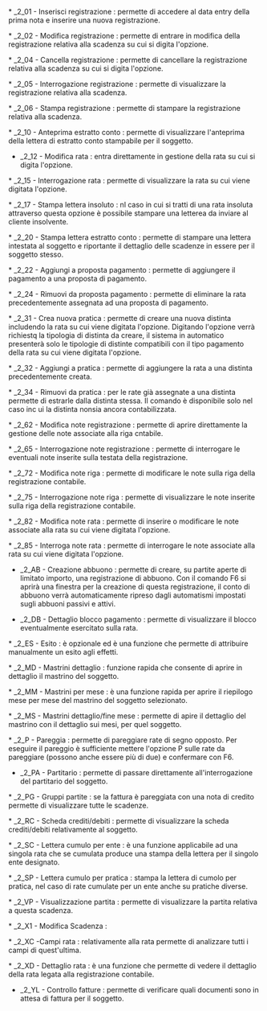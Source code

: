  \* _2_01 - Inserisci registrazione :  permette di accedere al data entry della prima nota e inserire una nuova registrazione.

 \* _2_02 - Modifica registrazione :  permette di entrare in modifica della registrazione relativa alla scadenza su cui si digita l'opzione.

 \* _2_04 - Cancella registrazione :  permette di cancellare la registrazione relativa alla scadenza su cui si digita l'opzione.

 \* _2_05 - Interrogazione registrazione :  permette di visualizzare la registrazione relativa alla scadenza.

 \* _2_06 - Stampa registrazione :  permette di stampare la registrazione relativa alla scadenza.

 \* _2_10 - Anteprima estratto conto :  permette di visualizzare l'anteprima della lettera di estratto conto stampabile per il soggetto.

-  _2_12 - Modifica rata :  entra direttamente in gestione della rata su cui si digita l'opzione.

 \* _2_15 - Interrogazione rata :  permette di visualizzare la rata su cui viene digitata l'opzione.

 \* _2_17 - Stampa lettera insoluto :  nl caso in cui si tratti di una rata insoluta attraverso questa opzione è possibile stampare una letterea da inviare al cliente insolvente.

 \* _2_20 - Stampa lettera estratto conto :  permette di stampare una lettera intestata al soggetto e riportante il dettaglio delle scadenze in essere per il soggetto stesso.

 \* _2_22 - Aggiungi a proposta pagamento :  permette di aggiungere il pagamento a una proposta di pagamento.

 \* _2_24 - Rimuovi da proposta pagamento :  permette di eliminare la rata precedentemente assegnata ad una proposta di pagamento.

 \* _2_31 - Crea nuova pratica :  permette di creare una nuova distinta includendo la rata su cui viene digitata l'opzione. Digitando l'opzione verrà richiestq la tipologia di distinta da creare, il sistema in automatico presenterà solo le tipologie di distinte compatibili con il tipo pagamento della rata su cui viene digitata l'opzione.

 \* _2_32 - Aggiungi a pratica :  permette di aggiungere la rata a una distinta precedentemente creata.

 \* _2_34 - Rimuovi da pratica :  per le rate già assegnate a una distinta permette di estrarle dalla distinta stessa. Il comando è disponibile solo nel caso inc ui la distinta nonsia ancora contabilizzata.

 \* _2_62 - Modifica note registrazione :  permette di aprire direttamente la gestione delle note associate alla riga cntabile.

 \* _2_65 - Interrogazione note registrazione :  permette di interrogare le eventuali note inserite sulla testata della registrazione.

 \* _2_72 - Modifica note riga :  permette di modificare le note sulla riga della registrazione contabile.

 \* _2_75 - Interrogazione note riga :  permette di visualizzare le note inserite sulla riga della registrazione contabile.

 \* _2_82 - Modifica note rata :  permette di inserire o modificare le note associate alla rata su cui viene digitata l'opzione.

 \* _2_85 - Interroga note rata :  permette di interrogare le note associate alla rata su cui viene digitata l'opzione.

-  _2_AB - Creazione abbuono :  permette di creare, su partite aperte di limitato importo, una registrazione di abbuono. Con il comando F6 si aprirà una finestra per la creazione di questa registrazione, il conto di abbuono verrà automaticamente ripreso dagli automatismi impostati sugli abbuoni passivi e attivi.

-  _2_DB - Dettaglio blocco pagamento :  permette di visualizzare il blocco eventualmente esercitato sulla rata.

 \* _2_ES - Esito :  è opzionale ed è una funzione che permette di attribuire manualmente un esito agli effetti.

 \* _2_MD - Mastrini dettaglio :  funzione rapida che consente di aprire in dettaglio il mastrino del soggetto.

 \* _2_MM - Mastrini per mese :  è una funzione rapida per aprire il riepilogo mese per mese del mastrino del soggetto selezionato.

 \* _2_MS - Mastrini dettaglio/fine mese :  permette di apire il dettaglio del mastrino con il dettaglio sui mesi, per quel soggetto.

 \* _2_P - Pareggia :  permette di pareggiare rate di segno opposto. Per eseguire il pareggio è sufficiente mettere l'opzione P sulle rate da pareggiare (possono anche essere più di due) e confermare con F6.

-  _2_PA - Partitario :  permette di passare direttamente all'interrogazione del partitario del soggetto.

 \* _2_PG - Gruppi partite :  se la fattura è pareggiata con una nota di credito permette di visualizzare tutte le scadenze.

 \* _2_RC - Scheda crediti/debiti :  permette di visualizzare la scheda crediti/debiti relativamente al soggetto.

 \* _2_SC - Lettera cumulo per ente :  è una funzione applicabile ad una singola rata che se cumulata produce una stampa della lettera per il singolo ente designato.

 \* _2_SP - Lettera cumulo per pratica :  stampa la lettera di cumolo per pratica, nel caso di rate cumulate per un ente anche su pratiche diverse.

 \* _2_VP - Visualizzazione partita :  permette di visualizzare la partita relativa a questa scadenza.

 \* _2_X1 - Modifica Scadenza : 

 \* _2_XC -Campi rata :  relativamente alla rata permette di analizzare tutti i campi di quest'ultima.

 \* _2_XD - Dettaglio rata :  è una funzione che permette di vedere il dettaglio della rata legata alla registrazione contabile.

-  _2_YL - Controllo fatture :  permette di verificare quali documenti sono in attesa di fattura per il soggetto.

